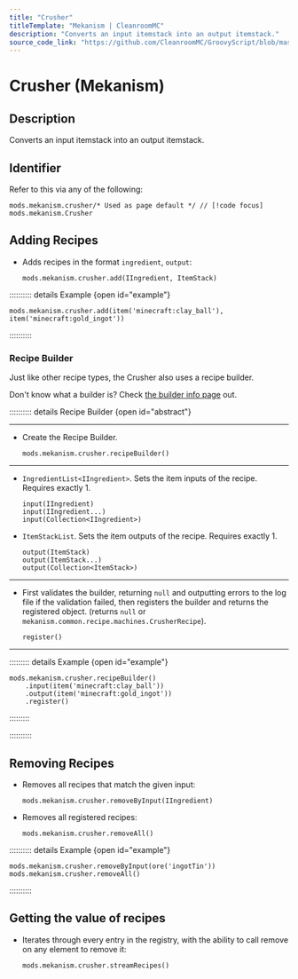 ```yaml
---
title: "Crusher"
titleTemplate: "Mekanism | CleanroomMC"
description: "Converts an input itemstack into an output itemstack."
source_code_link: "https://github.com/CleanroomMC/GroovyScript/blob/master/src/main/java/com/cleanroommc/groovyscript/compat/mods/mekanism/Crusher.java"
---
```


# Crusher (Mekanism)

## Description

Converts an input itemstack into an output itemstack.

## Identifier

Refer to this via any of the following:

```groovy:no-line-numbers {1}
mods.mekanism.crusher/* Used as page default */ // [!code focus]
mods.mekanism.Crusher
```


## Adding Recipes

- Adds recipes in the format `ingredient`, `output`:

    ```groovy:no-line-numbers
    mods.mekanism.crusher.add(IIngredient, ItemStack)
    ```

:::::::::: details Example {open id="example"}
```groovy:no-line-numbers
mods.mekanism.crusher.add(item('minecraft:clay_ball'), item('minecraft:gold_ingot'))
```

::::::::::

### Recipe Builder

Just like other recipe types, the Crusher also uses a recipe builder.

Don't know what a builder is? Check [the builder info page](../../getting_started/builder.md) out.

:::::::::: details Recipe Builder {open id="abstract"}

---

- Create the Recipe Builder.

    ```groovy:no-line-numbers
    mods.mekanism.crusher.recipeBuilder()
    ```

---

- `IngredientList<IIngredient>`. Sets the item inputs of the recipe. Requires exactly 1.

    ```groovy:no-line-numbers
    input(IIngredient)
    input(IIngredient...)
    input(Collection<IIngredient>)
    ```

- `ItemStackList`. Sets the item outputs of the recipe. Requires exactly 1.

    ```groovy:no-line-numbers
    output(ItemStack)
    output(ItemStack...)
    output(Collection<ItemStack>)
    ```

---

- First validates the builder, returning `null` and outputting errors to the log file if the validation failed, then registers the builder and returns the registered object. (returns `null` or `mekanism.common.recipe.machines.CrusherRecipe`).

    ```groovy:no-line-numbers
    register()
    ```

---

::::::::: details Example {open id="example"}
```groovy:no-line-numbers
mods.mekanism.crusher.recipeBuilder()
    .input(item('minecraft:clay_ball'))
    .output(item('minecraft:gold_ingot'))
    .register()
```

:::::::::

::::::::::

## Removing Recipes

- Removes all recipes that match the given input:

    ```groovy:no-line-numbers
    mods.mekanism.crusher.removeByInput(IIngredient)
    ```

- Removes all registered recipes:

    ```groovy:no-line-numbers
    mods.mekanism.crusher.removeAll()
    ```

:::::::::: details Example {open id="example"}
```groovy:no-line-numbers
mods.mekanism.crusher.removeByInput(ore('ingotTin'))
mods.mekanism.crusher.removeAll()
```

::::::::::

## Getting the value of recipes

- Iterates through every entry in the registry, with the ability to call remove on any element to remove it:

    ```groovy:no-line-numbers
    mods.mekanism.crusher.streamRecipes()
    ```
